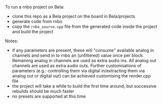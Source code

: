 To run a rnbo project on Bela:

- clone this repo as a Bela project on the board in Bela/projects
- generate code from rnbo
- copy the `rnbo_source.cpp` file from the generated code inside the project and build the project

Notes:
- if any parameters are present, these will "consume" available analog in channels and send in to rnbo an (unfiltered) value once per block. Remaining analog in channels are used as extra audio ins. All analog out channels are used as extra audio outs. Further customisations of parameters (e.g.: controlling them via digital in/extracting them via analog out or digital out) can be achieved customising the render.cpp file
- the project will take a while to build the first time around, but successive rebuilds should be much faster
- no presets are supported at this time
